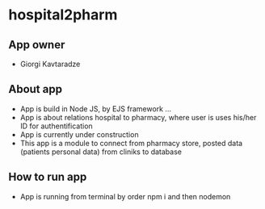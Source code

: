 # hospital2pharm

## App owner
 - Giorgi Kavtaradze

 ## About app
 - App is build in Node JS, by EJS framework ...
 - App is about relations hospital to pharmacy, where user is uses his/her ID for authentification
 - App is currently under construction
 - This app is a module to connect from pharmacy store, posted data (patients personal data) from cliniks to database

 ## How to run app
 - App is running from terminal by order npm i and then nodemon
